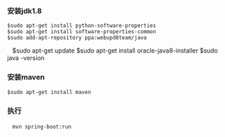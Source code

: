 ### 安装jdk1.8

    $sudo apt-get install python-software-properties
    $sudo apt-get install software-properties-common
    $sudo add-apt-repository ppa:webupd8team/java
    $sudo apt-get update
    $sudo apt-get install oracle-java8-installer
    $sudo java -version

### 安装maven

    $sudo apt-get install maven

### 执行

    `mvn spring-boot:run`
